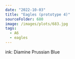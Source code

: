```yaml
---
date: "2022-10-03"
title: "Eagles (prototype 4)"
sourceFolder: 680
image: /images/plots/683.jpg
tags:
  - A6
  - eagles
---
```


ink: Diamine Prussian Blue
